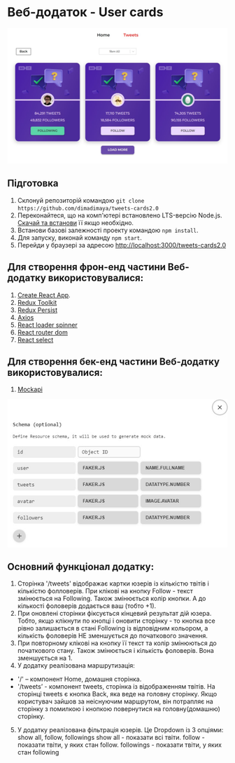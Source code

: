 # Веб-додаток - User cards

![Веб-додаток - User cards](./assets/tweets.jpg)

## Підготовка

1. Склонуй репозиторій командою `git clone https://github.com/dimadimaya/tweets-cards2.0`
1. Переконайтеся, що на комп'ютері встановлено LTS-версію Node.js.
   [Скачай та встанови](https://nodejs.org/en/) її якщо необхідно.
1. Встанови базові залежності проекту командою `npm install`.
1. Для запуску, виконай команду `npm start`.
1. Перейди у браузері за адресою [http://localhost:3000/tweets-cards2.0](http://localhost:3000/tweets-cards2.0)

## Для створення фрон-енд частини Веб-додатку використовувалися:

1. [Create React App](https://github.com/facebook/create-react-app).
2. [Redux Toolkit](https://redux-toolkit.js.org/introduction/getting-started)
3. [Redux Persist](https://www.npmjs.com/package/redux-persist#basic-usage)
4. [Axios](https://axios-http.com/ru/docs/intro)
5. [React loader spinner](https://mhnpd.github.io/react-loader-spinner/docs/intro/)
6. [React router dom](https://reactrouter.com/en/main/start/tutorial)
7. [React select](https://react-select.com/home)

## Для створення бек-енд частини Веб-додатку використовувалися:

1. [Mockapi](https://mockapi.io/)

![MockAPI](./assets/mockapi.jpg)

## Основний функціонал додатку:

1. Сторінка '/tweets' відображає картки юзерів із кількістю твітів і кількістю фолловерів. При клікові на кнопку Follow - текст змінюється на Following. Також
   змінюється колір кнопки. А до кількості фоловерів додається ваш (тобто +1).
2. При оновлені сторінки фіксується кінцевий результат дій юзера. Тобто,
   якщо клікнути по кнопці і оновити сторінку - то кнопка все рівно залишається
   в стані Following із відповідним кольором, а кількість фоловерів НЕ
   зменшується до початкового значення.
3. При повторному клікові на кнопку її текст та колір змінюються до початкового
   стану. Також змінюється і кількість фоловерів. Вона зменшується на 1.
4. У додатку реалізована маршрутизація:

- '/' – компонент Home, домашня сторінка.
- '/tweets’ - компонент tweets, сторінка із відображенням твітів.
  На сторінці tweets є кнопка Back, яка веде на головну сторінку. Якщо користувач зайшов за
  неіснуючим маршрутом, він потрапляє на сторінку з помилкою і кнопкою повернутися на головну(домашню) сторінку.

5. У додатку реалізована фільтрація юзерів. Це Dropdown із 3 опціями: show all, follow, followings
   show all - показати всі твіти.
   follow - показати твіти, у яких стан follow.
   followings - показати твіти, у яких стан following
